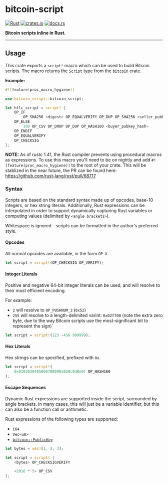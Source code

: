# bitcoin-script

[![Rust](https://github.com/mappum/rust-bitcoin-script/workflows/Rust/badge.svg)](https://github.com/mappum/rust-bitcoin-script/actions?query=workflow%3ARust)
[![crates.io](https://img.shields.io/crates/v/bitcoin-script.svg)](https://crates.io/crates/bitcoin-script)
[![docs.rs](https://docs.rs/bitcoin-script/badge.svg)](https://docs.rs/bitcoin-script)

**Bitcoin scripts inline in Rust.**

---

## Usage

This crate exports a `script!` macro which can be used to build Bitcoin scripts. The macro returns the [`Script`](https://docs.rs/bitcoin/0.23.0/bitcoin/blockdata/script/struct.Script.html) type from the [`bitcoin`](https://github.com/rust-bitcoin/rust-bitcoin) crate.

**Example:**

```rust
#![feature(proc_macro_hygiene)]

use bitcoin_script::bitcoin_script;

let htlc_script = script! {
    OP_IF
        OP_SHA256 <digest> OP_EQUALVERIFY OP_DUP OP_SHA256 <seller_pubkey_hash>
    OP_ELSE
        100 OP_CSV OP_DROP OP_DUP OP_HASH160 <buyer_pubkey_hash>
    OP_ENDIF
    OP_EQUALVERIFY
    OP_CHECKSIG
};
```

**NOTE:** As of rustc 1.41, the Rust compiler prevents using procedural macros as expressions. To use this macro you'll need to be on nightly and add `#![feature(proc_macro_hygiene)]` to the root of your crate. This will be stablized in the near future, the PR can be found here: https://github.com/rust-lang/rust/pull/68717

### Syntax

Scripts are based on the standard syntax made up of opcodes, base-10 integers, or hex string literals. Additionally, Rust expressions can be interpolated in order to support dynamically capturing Rust variables or computing values (delimited by `<angle brackets>`).

Whitespace is ignored - scripts can be formatted in the author's preferred style.

#### Opcodes

All normal opcodes are available, in the form `OP_X`.

```rust
let script = script!(OP_CHECKSIG OP_VERIFY);
```

#### Integer Literals

Positive and negative 64-bit integer literals can be used, and will resolve to their most efficient encoding.

For example:
- `2` will resolve to `OP_PUSHNUM_2` (`0x52`)
- `255` will resolve to a length-delimited varint: `0x02ff00` (note the extra zero byte, due to the way Bitcoin scripts use the most-significant bit to represent the sign)`

```rust
let script = script!(123 -456 999999);
```

#### Hex Literals

Hex strings can be specified, prefixed with `0x`.

```rust
let script = script!(
    0x0102030405060708090a0b0c0d0e0f OP_HASH160
);
```

#### Escape Sequences

Dynamic Rust expressions are supported inside the script, surrounded by angle brackets. In many cases, this will just be a variable identifier, but this can also be a function call or arithmetic.

Rust expressions of the following types are supported:

- `i64`
- `Vec<u8>`
- [`bitcoin::PublicKey`](https://docs.rs/bitcoin/0.23.0/bitcoin/util/key/struct.PublicKey.html)

```rust
let bytes = vec![1, 2, 3];

let script = script! {
    <bytes> OP_CHECKSIGVERIFY

    <2016 * 5> OP_CSV
};
```
